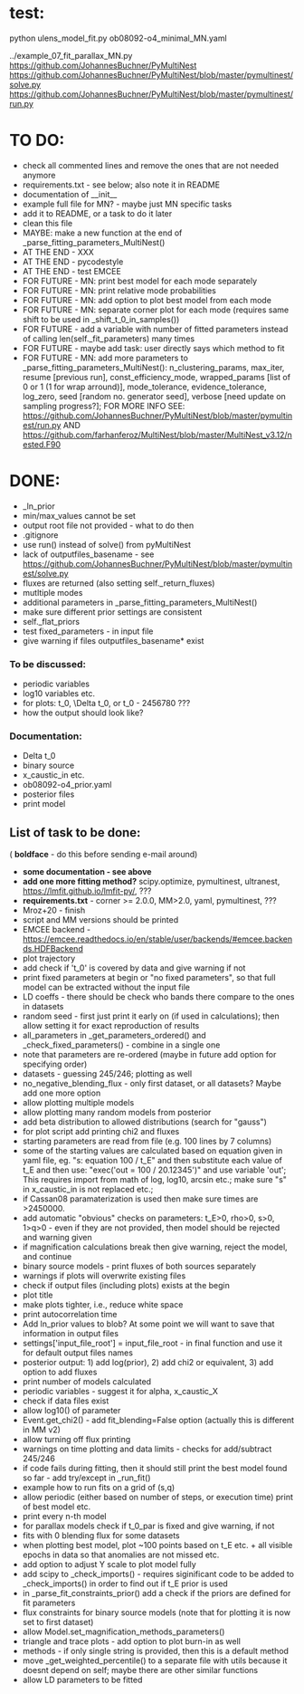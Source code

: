 # test:
python ulens_model_fit.py ob08092-o4_minimal_MN.yaml

../example_07_fit_parallax_MN.py
https://github.com/JohannesBuchner/PyMultiNest
https://github.com/JohannesBuchner/PyMultiNest/blob/master/pymultinest/solve.py
https://github.com/JohannesBuchner/PyMultiNest/blob/master/pymultinest/run.py

# TO DO:
 - check all commented lines and remove the ones that are not needed anymore
 - requirements.txt - see below; also note it in README
 - documentation of \_\_init\_\_
 - example full file for MN? - maybe just MN specific tasks
 - add it to README, or a task to do it later
 - clean this file
 - MAYBE: make a new function at the end of _parse_fitting_parameters_MultiNest()
 - AT THE END - XXX
 - AT THE END - pycodestyle
 - AT THE END - test EMCEE
 - FOR FUTURE - MN: print best model for each mode separately
 - FOR FUTURE - MN: print relative mode probabilities
 - FOR FUTURE - MN: add option to plot best model from each mode
 - FOR FUTURE - MN: separate corner plot for each mode (requires same shift to be used in _shift_t_0_in_samples())
 - FOR FUTURE - add a variable with number of fitted parameters instead of calling len(self._fit_parameters) many times
 - FOR FUTURE - maybe add task: user directly says which method to fit
 - FOR FUTURE - MN: add more parameters to _parse_fitting_parameters_MultiNest(): n_clustering_params, max_iter, resume [previous run], const_efficiency_mode, wrapped_params [list of 0 or 1 (1 for wrap arround)], mode_tolerance, evidence_tolerance, log_zero, seed [random no. generator seed], verbose [need update on sampling progress?]; FOR MORE INFO SEE: https://github.com/JohannesBuchner/PyMultiNest/blob/master/pymultinest/run.py AND https://github.com/farhanferoz/MultiNest/blob/master/MultiNest_v3.12/nested.F90


# DONE:
 - _ln_prior
 - min/max_values cannot be set
 - output root file not provided - what to do then
 - .gitignore
 - use run() instead of solve() from pyMultiNest
 - lack of outputfiles_basename - see https://github.com/JohannesBuchner/PyMultiNest/blob/master/pymultinest/solve.py
 - fluxes are returned (also setting self._return_fluxes)
 - mutltiple modes
 - additional parameters in _parse_fitting_parameters_MultiNest()
 - make sure different prior settings are consistent
 - self._flat_priors
 - test fixed_parameters - in input file
 - give warning if files outputfiles_basename* exist

### To be discussed:

- periodic variables
- log10 variables etc.
- for plots: t_0, \Delta t_0, or t_0 - 2456780 ???
- how the output should look like?

### Documentation:
- Delta t_0
- binary source
- x_caustic_in etc.
- ob08092-o4_prior.yaml
- posterior files
- print model

## List of task to be done:

( **boldface** - do this before sending e-mail around)

- **some documentation - see above**
- **add one more fitting method?** scipy.optimize, pymultinest, ultranest, https://lmfit.github.io/lmfit-py/, ???
- **requirements.txt** - corner >= 2.0.0, MM>2.0, yaml, pymultinest, ???
- Mroz+20 - finish
- script and MM versions should be printed
- EMCEE backend - https://emcee.readthedocs.io/en/stable/user/backends/#emcee.backends.HDFBackend
- plot trajectory
- add check if 't_0' is covered by data and give warning if not
- print fixed parameters at begin or "no fixed parameters", so that full model can be extracted without the input file
- LD coeffs - there should be check who bands there compare to the ones in datasets
- random seed - first just print it early on (if used in calculations); then allow setting it for exact reproduction of results
- all_parameters in _get_parameters_ordered() and _check_fixed_parameters() - combine in a single one
- note that parameters are re-ordered (maybe in future add option for specifying order)
- datasets - guessing 245/246; plotting as well
- no_negative_blending_flux - only first dataset, or all datasets? Maybe add one more option
- allow plotting multiple models
- allow plotting many random models from posterior
- add beta distribution to allowed distributions (search for "gauss")
- for plot script add printing chi2 and fluxes
- starting parameters are read from file (e.g. 100 lines by 7 columns)
- some of the starting values are calculated based on equation given in yaml file, eg. "s: equation 100 / t_E" and then substitute each value of t_E and then use: "exec('out = 100 / 20.12345')" and use variable 'out'; This requires import from math of log, log10, arcsin etc.; make sure "s" in x_caustic_in is not replaced etc.; 
- if Cassan08 paramaterization is used then make sure times are >2450000.
- add automatic "obvious" checks on parameters: t_E>0, rho>0, s>0, 1>q>0 - even if they are not provided, then model should be rejected and warning given
- if magnification calculations break then give warning, reject the model, and continue
- binary source models - print fluxes of both sources separately
- warnings if plots will overwrite existing files
- check if output files (including plots) exists at the begin
- plot title
- make plots tighter, i.e., reduce white space
- print autocorrelation time
- Add ln_prior values to blob? At some point we will want to save that information in output files
- settings['input_file_root'] = input_file_root - in final function and use it for default output files names
- posterior output: 1) add log(prior), 2) add chi2 or equivalent, 3) add option to add fluxes
- print number of models calculated
- periodic variables - suggest it for alpha, x_caustic_X
- check if data files exist
- allow log10() of parameter
- Event.get_chi2() - add fit_blending=False option (actually this is different in MM v2)
- allow turning off flux printing
- warnings on time plotting and data limits - checks for add/subtract 245/246
- if code fails during fitting, then it should still print the best model found so far - add try/except in _run_fit()
- example how to run fits on a grid of (s,q)
- allow periodic (either based on number of steps, or execution time) print of best model etc.
- print every n-th model
- for parallax models check if t_0_par is fixed and give warning, if not
- fits with 0 blending flux for some datasets
- when plotting best model, plot ~100 points based on t_E etc. + all visible epochs in data so that anomalies are not missed etc.
- add option to adjust Y scale to plot model fully
- add scipy to _check_imports() - requires siginificant code to be added to _check_imports() in order to find out if t_E prior is used
- in _parse_fit_constraints_prior() add a check if the priors are defined for fit parameters
- flux constraints for binary source models (note that for plotting it is now set to first dataset)
- allow Model.set_magnification_methods_parameters()
- triangle and trace plots - add option to plot burn-in as well
- methods - if only single string is provided, then this is a default method
- move _get_weighted_percentile() to a separate file with utils because it doesnt depend on self; maybe there are other similar functions
- allow LD parameters to be fitted
